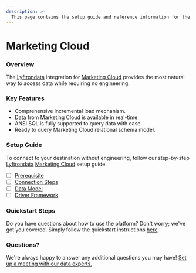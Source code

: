```yaml
---
description: >-
  This page contains the setup guide and reference information for the Marketing Cloud source connector.
---
```


# Marketing Cloud

### Overview

The [Lyftrondata](https://www.lyftrondata.com/) integration for [Marketing Cloud](None) provides the most natural way to access data while requiring no engineering.

### Key Features

* Comprehensive incremental load mechanism.
* Data from Marketing Cloud is available in real-time.&#x20;
* ANSI SQL is fully supported to query data with ease.
* Ready to query Marketing Cloud relational schema model.

### Setup Guide

To connect to your destination without engineering, follow our step-by-step [Lyftrondata](https://www.lyftrondata.com/)  [Marketing Cloud](None) setup guide.

* [ ] [Prerequisite](prerequisite.md)
* [ ] [Connection Steps](connection-steps.md)
* [ ] [Data Model](data-model/erd.md)
* [ ] [Driver Framework](driver-framework/)

### Quickstart Steps

Do you have questions about how to use the platform? Don't worry; we've got you covered. Simply follow the quickstart instructions [here](../README.md).

### Questions? <a href="#questions" id="questions"></a>

We're always happy to answer any additional questions you may have! [Set up a meeting with our data experts.](https://www.lyftrondata.com/book-a-meeting/)

